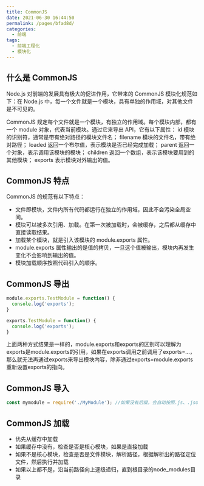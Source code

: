```yaml
---
title: CommonJS
date: 2021-06-30 16:44:50
permalink: /pages/bfad8d/
categories:
  - 前端
tags:
  - 前端工程化
  - 模块化
---
```

## 什么是 CommonJS
Node.js 对前端的发展具有极大的促进作用，它带来的 CommonJS 模块化规范如下：在 Node.js 中，每一个文件就是一个模块，具有单独的作用域，对其他文件是不可见的。

CommonJS 规定每个文件就是一个模块，有独立的作用域。每个模块内部，都有一个 module 对象，代表当前模块。通过它来导出 API，它有以下属性：
id 模块的识别符，通常是带有绝对路径的模块文件名；
filename 模块的文件名，带有绝对路径；
loaded 返回一个布尔值，表示模块是否已经完成加载；
parent 返回一个对象，表示调用该模块的模块；
children 返回一个数组，表示该模块要用到的其他模块；
exports 表示模块对外输出的值。

## CommonJS 特点
CommonJS 的规范有以下特点：
- 文件即模块，文件内所有代码都运行在独立的作用域，因此不会污染全局空间。
- 模块可以被多次引用、加载。在第一次被加载时，会被缓存，之后都从缓存中直接读取结果。
- 加载某个模块，就是引入该模块的 module.exports 属性。
- module.exports 属性输出的是值的拷贝，一旦这个值被输出，模块内再发生变化不会影响到输出的值。
- 模块加载顺序按照代码引入的顺序。

## CommonJS 导出
```js
module.exports.TestModule = function() {
  console.log('exports');
}

exports.TestModule = function() {
  console.log('exports');
}
```
上面两种方式结果是一样的，module.exports和exports的区别可以理解为exports是module.exports的引用，如果在exports调用之前调用了exports=...，那么就无法再通过exports来导出模块内容，除非通过exports=module.exports重新设置exports的指向。

## CommonJS 导入
```js
const mymodule = require('./MyModule'); //如果没有后缀，会自动按照.js、.json和.node的次序进行补齐查找
```

## CommonJS 加载
- 优先从缓存中加载
- 如果缓存中没有，检查是否是核心模块，如果是直接加载
- 如果不是核心模块，检查是否是文件模块，解析路径，根据解析出的路径定位文件，然后执行并加载
- 如果以上都不是，沿当前路径向上逐级递归，直到根目录的node_modules目录